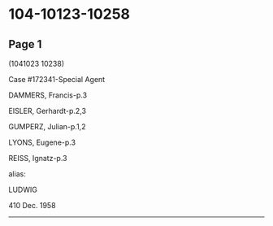 # 104-10123-10258

## Page 1

(1041023 10238)

Case #172341-Special Agent

DAMMERS, Francis-p.3

EISLER, Gerhardt-p.2,3

GUMPERZ, Julian-p.1,2

LYONS, Eugene-p.3

REISS, Ignatz-p.3

alias:

LUDWIG

410 Dec. 1958

---

